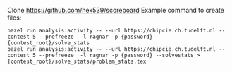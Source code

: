 Clone https://github.com/hex539/scoreboard
Example command to create files:

```
bazel run analysis:activity -- --url https://chipcie.ch.tudelft.nl --contest 5 --prefreeze  -l ragnar -p {password} {contest_root}/solve_stats
bazel run analysis:activity -- --url https://chipcie.ch.tudelft.nl --contest 5 --prefreeze  -l ragnar -p {password} --solvestats > {contest_root}/solve_stats/problem_stats.tex

```
